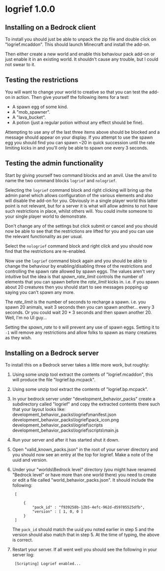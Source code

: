# logrief 1.0.0

## Installing on a Bedrock client

To install you should just be able to unpack the zip file and double click on "logrief.mcaddon". This should launch Minecraft and install the add-on.

Then either create a new world and enable this behaviour pack add-on or just enable it in an existing world. It shouldn't cause any trouble, but I could not swear to it.

## Testing the restrictions

You will want to change your world to creative so that you can test the add-on in action. Then give yourself the following items for a test:

* A spawn egg of some kind.
* A "mob_spawner".
* A "lava_bucket".
* A potion (just a regular potion without any effect should be fine).

Attempting to use any of the last three items above should be blocked and a message should appear on your display. If you attempt to use the spawn egg you should find you can spawn ~20 in quick succession until the rate limiting kicks in and you'll only be able to spawn one every 3 seconds.

## Testing the admin functionality

Start by giving yourself two command blocks and an anvil. Use the anvil to name the two command blocks `logrief` and `nologrief`.

Selecting the `logrief` command block and right clicking will bring up the admin panel which allows configuration of the various elements and also will disable the add-on for you. Obviously in a single player world this latter point is not relevant, but for a server it is what will allow admins to not have such restrictions in place, whilst others will. You could invite someone to your single player world to demonstrate.

Don't change any of the settings but click submit or cancel and you should now be able to see that the restrictions are lifted for you and you can use the relevant functionality as per usual.

Select the `nologrief` command block and right click and you should now find that the restrictions are re-enabled.

Now use the `logrief` command block again and you should be able to change the behaviour by enabling/disabling three of the restrictions and controlling the spawn rate allowed by spawn eggs. The values aren't very intuitive but the idea is that *spawn_rate_limit* controls the number of elements that you can spawn before the *rate_limit* kicks in. i.e. if you spawn about 20 creatures then you should start to see messages popping up saying you can't spawn any more.

The *rate_limit* is the number of seconds to recharge a spawn. i.e. you spawn 20 animals, wait 3 seconds then you can spawn another... every 3 seconds. Or you could wait 20 * 3 seconds and then spawn another 20. Well, I'm no UI guy...

Setting the *spawn_rate* to `0` will prevent any use of spawn eggs. Setting it to `-1` will remove any restrictions and allow folks to spawn as many creatures as they wish.

## Installing on a Bedrock server

To install this on a Bedrock server takes a little more work, but roughly:

1) Using some unzip tool extract the contents of "logrief.mcaddon", this will produce the file "logrief.bp.mcpack".
2) Using some unzip tool extract the contents of "logrief.bp.mcpack".
3) In your bedrock server under "development_behavior_packs" create a subdirectory called "logrief" and copy the extracted contents there such that your layout looks like:
    development_behavior_packs\logrief\manifest.json
    development_behavior_packs\logrief\pack_icon.png
    development_behavior_packs\logrief\scripts
    development_behavior_packs\logrief\scripts\main.js
4) Run your server and after it has started shut it down.
5) Open "valid_known_packs.json" in the root of your server directory and you should now see an entry at the top for logrief. Make a note of the uuid and version.
6) Under your "worlds\Bedrock level" directory (you might have renamed "Bedrock level" or have more than one world there) you need to create or edit a file called "world_behavior_packs.json". It should include the following:

        [
            
            {
                "pack_id" : "f939258b-12b5-4efc-962d-d59785525dfb",
                "version" : [ 1, 0, 0 ]
            }
        ]

    The `pack_id` should match the uuid you noted earlier in step 5 and the version should also match that in step 5. At the time of typing, the above is correct.

7) Restart your server. If all went well you should see the following in your server log:

        [Scripting] Logrief enabled...
